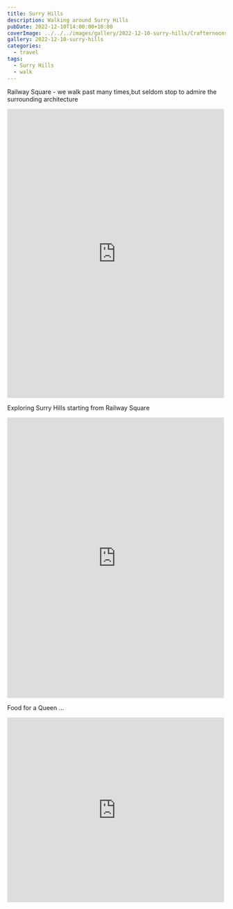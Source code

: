 ```yaml
---
title: Surry Hills
description: Walking around Surry Hills
pubDate: 2022-12-10T14:00:00+10:00
coverImage: ../../../images/gallery/2022-12-10-surry-hills/Crafternoons (1).jpeg
gallery: 2022-12-10-surry-hills
categories:
  - travel
tags:
  - Surry Hills
  - walk
---
```


Railway Square - we walk past many times,but seldom stop to admire the surrounding architecture

<iframe src="https://www.facebook.com/plugins/post.php?href=https%3A%2F%2Fwww.facebook.com%2Fchris1.tham%2Fposts%2Fpfbid0CCN2qnPUQyTdku2pGsHsbqGeQ56cnJezVFCcwxJiFZt3uQF5vaLguS4ZRWRw43YWl&show_text=true&width=500" width="500" height="665" style="border:none;overflow:hidden" scrolling="no" frameborder="0" allowfullscreen="true" allow="autoplay; clipboard-write; encrypted-media; picture-in-picture; web-share"></iframe>

Exploring Surry Hills starting from Railway Square

<iframe src="https://www.facebook.com/plugins/post.php?href=https%3A%2F%2Fwww.facebook.com%2Fchris1.tham%2Fposts%2Fpfbid02Z8tTYRtwP6RExXgNJyhR4ecxp1Q9U21r1B222HjARx55KsPb2Ddeq2ftBxBuV5tkl&show_text=true&width=500" width="500" height="645" style="border:none;overflow:hidden" scrolling="no" frameborder="0" allowfullscreen="true" allow="autoplay; clipboard-write; encrypted-media; picture-in-picture; web-share"></iframe>

Food for a Queen ...

<iframe src="https://www.facebook.com/plugins/post.php?href=https%3A%2F%2Fwww.facebook.com%2Fchris1.tham%2Fposts%2Fpfbid02U7qrNKXZGvwezaXGMpHNEi8BtATLgKM8GS5XvANHRrFew3FS6uUpFYcsYAytdn5fl&show_text=true&width=500" width="500" height="425" style="border:none;overflow:hidden" scrolling="no" frameborder="0" allowfullscreen="true" allow="autoplay; clipboard-write; encrypted-media; picture-in-picture; web-share"></iframe>
